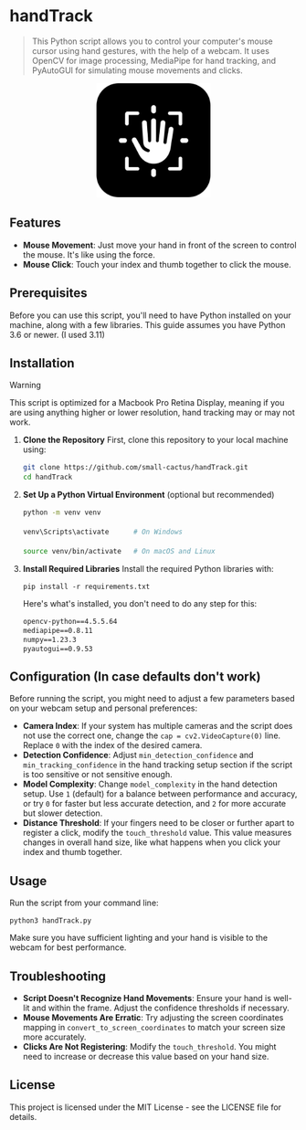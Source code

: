 # handTrack
> This Python script allows you to control your computer's mouse cursor using hand gestures, with the help of a webcam. It uses OpenCV for image processing, MediaPipe for hand tracking, and PyAutoGUI for simulating mouse movements and clicks.

<p align="center">
  <img src="handTrack.png" width="200">
</p>

## Features
- **Mouse Movement**: Just move your hand in front of the screen to control the mouse. It's like using the force.
- **Mouse Click**: Touch your index and thumb together to click the mouse.

## Prerequisites

Before you can use this script, you'll need to have Python installed on your machine, along with a few libraries. This guide assumes you have Python 3.6 or newer. (I used 3.11)

## Installation
> [!WARNING]
> This script is optimized for a Macbook Pro Retina Display, meaning if you are using anything higher or lower resolution, hand tracking may or may not work.

1. **Clone the Repository**
   First, clone this repository to your local machine using:

   ```bash
   git clone https://github.com/small-cactus/handTrack.git
   cd handTrack
   ```

2. **Set Up a Python Virtual Environment** (optional but recommended)

   ```bash
   python -m venv venv
   
   venv\Scripts\activate      # On Windows
   
   source venv/bin/activate   # On macOS and Linux
   ```

3. **Install Required Libraries**
   Install the required Python libraries with:

   ```
   pip install -r requirements.txt
   ```

   Here's what's installed, you don't need to do any step for this:

   ```
   opencv-python==4.5.5.64
   mediapipe==0.8.11
   numpy==1.23.3
   pyautogui==0.9.53
   ```

## Configuration (In case defaults don't work)

Before running the script, you might need to adjust a few parameters based on your webcam setup and personal preferences:

- **Camera Index**: If your system has multiple cameras and the script does not use the correct one, change the `cap = cv2.VideoCapture(0)` line. Replace `0` with the index of the desired camera.
- **Detection Confidence**: Adjust `min_detection_confidence` and `min_tracking_confidence` in the hand tracking setup section if the script is too sensitive or not sensitive enough.
- **Model Complexity**: Change `model_complexity` in the hand detection setup. Use `1` (default) for a balance between performance and accuracy, or try `0` for faster but less accurate detection, and `2` for more accurate but slower detection.
- **Distance Threshold**: If your fingers need to be closer or further apart to register a click, modify the `touch_threshold` value. This value measures changes in overall hand size, like what happens when you click your index and thumb together.

## Usage

Run the script from your command line:

   ```
   python3 handTrack.py
   ```

Make sure you have sufficient lighting and your hand is visible to the webcam for best performance.

## Troubleshooting

- **Script Doesn't Recognize Hand Movements**: Ensure your hand is well-lit and within the frame. Adjust the confidence thresholds if necessary.
- **Mouse Movements Are Erratic**: Try adjusting the screen coordinates mapping in `convert_to_screen_coordinates` to match your screen size more accurately.
- **Clicks Are Not Registering**: Modify the `touch_threshold`. You might need to increase or decrease this value based on your hand size.

## License

This project is licensed under the MIT License - see the LICENSE file for details.
